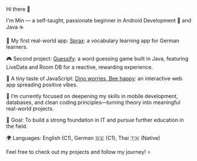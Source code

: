 Hi there 👋

I'm Min — a self-taught, passionate beginner in Android Development 📱 and Java ☕


🔭 My first real-world app: [Sprax](https://github.com/SupaMinovative/Sprax): a vocabulary learning app for German learners.

🎮 Second project: [Guessify](https://github.com/SupaMinovative/Guessify): a word guessing game built in Java, featuring LiveData and Room DB for a reactive, rewarding experience.

💚 A tiny taste of JavaScript: [Dino worries, Bee happy](https://github.com/SupaMinovative/dino-worries-bee-happy): an interactive web app spreading positive vibes.


🌱 I’m currently focused on deepening my skills in mobile development, databases, and clean coding principles—turning theory into meaningful real-world projects.

🎯 Goal: To build a strong foundation in IT and pursue further education in the field.

🌍 Languages: English (C1), German 🇩🇪 (C1), Thai 🇹🇭 (Native)


Feel free to check out my projects and follow my journey! ⭐
